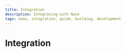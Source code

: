 ```yaml
---
title: Integration
description: Integrating with Nano
tags: nano, integration, guide, building, development
---
```


# Integration
